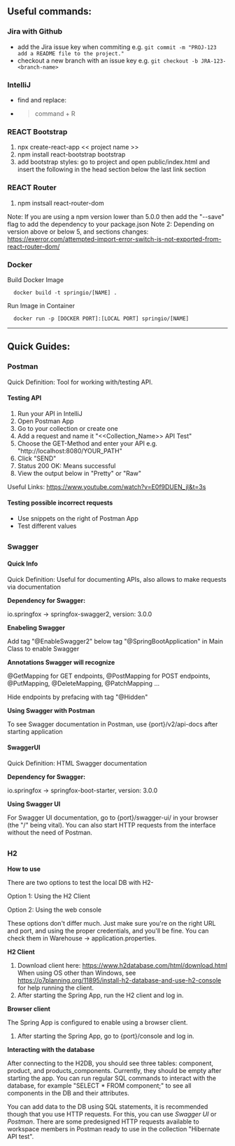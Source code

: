 ## Useful commands:

### Jira with Github
- add the Jira issue key when commiting e.g. `git commit -m "PROJ-123 add a README file to the project."`
- checkout a new branch with an issue key e.g. `git checkout -b JRA-123-<branch-name>`

### IntelliJ
- find and replace:
- > command + R

### REACT Bootstrap
1. npx create-react-app << project name >>
2. npm install react-bootstrap bootstrap
3. add bootstrap styles: go to project and open public/index.html and insert the following in the head section below the last link section
      <link
      rel="stylesheet"
      href="https://cdn.jsdelivr.net/npm/bootstrap@5.1.3/dist/css/bootstrap.min.css"
      integrity="sha384-1BmE4kWBq78iYhFldvKuhfTAU6auU8tT94WrHftjDbrCEXSU1oBoqyl2QvZ6jIW3"
      crossorigin="anonymous"
    />
  
### REACT Router
1. npm instsall react-router-dom
  
Note: If you are using a npm version lower than 5.0.0 then add the "--save" flag to add the dependency to your package.json
Note 2: Depending on version above or below 5, <Switch> and <Routes> sections changes: 
        https://exerror.com/attempted-import-error-switch-is-not-exported-from-react-router-dom/
      
### Docker 
 Build Docker Image
      
      docker build -t springio/[NAME] .
      
 Run Image in Container
      
      docker run -p [DOCKER PORT]:[LOCAL PORT] springio/[NAME]




---

## Quick Guides:

### Postman
Quick Definition: Tool for working with/testing API.

#### Testing API
1. Run your API in IntelliJ
2. Open Postman App 
3. Go to your collection or create one
4. Add a request and name it "<<Collection_Name>> API Test" 
5. Choose the GET-Method and enter your API e.g. "http://localhost:8080/YOUR_PATH"
6. Click "SEND"
7. Status 200 OK: Means successful
8. View the output below in "Pretty" or "Raw"

Useful Links: https://www.youtube.com/watch?v=E0f9DUEN_jI&t=3s

#### Testing possible incorrect requests
- Use snippets on the right of Postman App
- Test different values

##

### Swagger
#### Quick Info
Quick Definition: Useful for documenting APIs, also allows to make requests via documentation

**Dependency for Swagger:** 

io.springfox -> springfox-swagger2, version: 3.0.0

**Enabeling Swagger**

Add tag "@EnableSwagger2" below tag "@SpringBootApplication" in Main Class to enable Swagger

**Annotations Swagger will recognize**

@GetMapping for GET endpoints, @PostMapping for POST endpoints, @PutMapping, @DeleteMapping, @PatchMapping ...

Hide endpoints by prefacing with tag "@Hidden"

**Using Swagger with Postman**

To see Swagger documentation in Postman, use {port}/v2/api-docs after starting application

#### SwaggerUI
Quick Definition: HTML Swagger documentation

**Dependency for Swagger:** 

io.springfox -> springfox-boot-starter, version: 3.0.0

**Using Swagger UI**

For Swagger UI documentation, go to {port}/swagger-ui/ in your browser (the "/" being vital). You can also start HTTP requests from the interface without the need of Postman.

##
      
### H2
      
**How to use**
      
There are two options to test the local DB with H2-
      
Option 1: Using the H2 Client
      
Option 2: Using the web console 
      
These options don't differ much. Just make sure you're on the right URL and port, and using the proper credentials, and you'll be fine. You can check them in Warehouse -> application.properties. 
      
**H2 Client**
      
1. Download client here: https://www.h2database.com/html/download.html
When using OS other than Windows, see https://o7planning.org/11895/install-h2-database-and-use-h2-console for help running the client.
2. After starting the Spring App, run the H2 client and log in.
      
**Browser client**
      
The Spring App is configured to enable using a browser client. 
1. After starting the Spring App, go to {port}/console and log in. 
      
**Interacting with the database**
      
After connecting to the H2DB, you should see three tables: component, product, and products_components. Currently, they should be empty after starting the app. You can run regular SQL commands to interact with the database, for example "SELECT * FROM component;" to see all components in the DB and their attributes. 

You can add data to the DB using SQL statements, it is recommended though that you use HTTP requests. For this, you can use _Swagger UI_ or _Postman_. There are some predesigned  HTTP requests available to workspace members in Postman ready to use in the collection "Hibernate API test".

      
